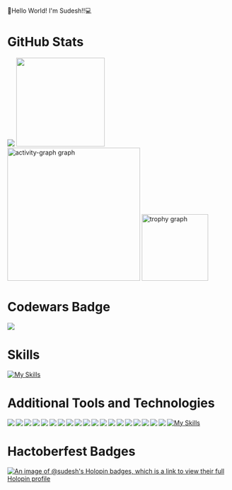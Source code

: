👋Hello World! I'm Sudesh!!💻 




# GitHub Stats
<img  src="https://github-readme-stats.vercel.app/api?username=su-de-sh&show_icons=true&theme=radical" />  
<!---<img  src = "https://github-readme-streak-stats.herokuapp.com?user=su-de-sh&theme=radical" /> .--->
<img src = "https://github-readme-stats.vercel.app/api/top-langs/?username=su-de-sh&layout=compact&hide=python,jupyter%20notebook"  height=200/> 

<div align="left">

  <img src="https://github-readme-activity-graph.vercel.app/graph?username=su-de-sh&radius=16&theme=dracula&area=true&order=5" height="300" alt="activity-graph graph"  />
  <img src="https://github-profile-trophy.vercel.app?username=su-de-sh&theme=dracula&column=-1&row=1&margin-w=8&margin-h=8&no-bg=false&no-frame=false&order=4" height="150" alt="trophy graph"  />
</div>

# Codewars Badge

<img src="https://www.codewars.com/users/su-de-sh/badges/large" />

# Skills


[![My Skills](https://skillicons.dev/icons?i=html,css,js,ts,mongodb,express,react,nextjs,nodejs,git,redux,mui,tailwind,postgres,jest,d3,go,prometheus,grafana,docker)](https://skillicons.dev)

# Additional Tools and Technologies

<img align="left" src="https://img.shields.io/badge/-Swagger-%23Clojure?style=for-the-badge&logo=swagger&logoColor=white"/>
<img align="left" src="https://img.shields.io/badge/-Storybook-FF4785?style=for-the-badge&logo=storybook&logoColor=white"/>
<img align="left" src="https://img.shields.io/badge/JWT-black?style=for-the-badge&logo=JSON%20web%20tokens"/>
<img align="left" src="https://img.shields.io/badge/Sequelize-52B0E7?style=for-the-badge&logo=Sequelize&logoColor=white"/>
<img align="left" src="https://img.shields.io/badge/React_Router-CA4245?style=for-the-badge&logo=react-router&logoColor=white" />
<img align="left" src="https://img.shields.io/badge/-jest-%23C21325?style=for-the-badge&logo=jest&logoColor=white"/>
<img align="left" src="https://img.shields.io/badge/Postman-FF6C37?style=for-the-badge&logo=postman&logoColor=white" />
<img align="left" src="https://img.shields.io/badge/heroku-%23430098.svg?style=for-the-badge&logo=heroku&logoColor=white"/>
<img align="left" src="https://img.shields.io/badge/github%20actions-%232671E5.svg?style=for-the-badge&logo=githubactions&logoColor=white"/>
<img align="left" src="https://img.shields.io/badge/-Arduino-00979D?style=for-the-badge&logo=Arduino&logoColor=white" />
<img align="left" src="https://img.shields.io/badge/-cypress-%23E5E5E5?style=for-the-badge&logo=cypress&logoColor=058a5e" />
<img align="left" src="https://img.shields.io/badge/-RaspberryPi-C51A4A?style=for-the-badge&logo=Raspberry-Pi"/>
<img align="left" src="https://img.shields.io/badge/Codewars-B1361E?style=for-the-badge&logo=codewars&logoColor=grey" />
<img align="left" src="https://img.shields.io/badge/NPM-%23000000.svg?style=for-the-badge&logo=npm&logoColor=white" />
<img align="left" src="https://img.shields.io/badge/c-%2300599C.svg?style=for-the-badge&logo=c&logoColor=white" />
<img align="left" src="https://img.shields.io/badge/shell_script-%23121011.svg?style=for-the-badge&logo=gnu-bash&logoColor=white" />
<img align="left" src="https://img.shields.io/badge/c++-%2300599C.svg?style=for-the-badge&logo=c%2B%2B&logoColor=white" />
<img align="left" src="https://img.shields.io/badge/python-3670A0?style=for-the-badge&logo=python&logoColor=ffdd54"/>
<img align="left" src="https://img.shields.io/badge/zod-%233068b7.svg?style=for-the-badge&logo=zod&logoColor=white" />



[![My Skills](https://img.shields.io/badge/opencv-%23white.svg?style=for-the-badge&logo=opencv&logoColor=white)](https://skills.thijs.gg)

###

###

# Hactoberfest Badges

[![An image of @sudesh's Holopin badges, which is a link to view their full Holopin profile](https://holopin.me/sudesh)](https://holopin.io/@sudesh)
